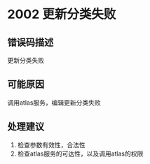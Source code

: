 # 2002 更新分类失败<a name="dgc_01_336"></a>

## 错误码描述<a name="zh-cn_topic_0000001160918995_section203531158112619"></a>

更新分类失败

## 可能原因<a name="zh-cn_topic_0000001160918995_section457796279"></a>

调用atlas服务，编辑更新分类失败

## 处理建议<a name="zh-cn_topic_0000001160918995_section18946824172719"></a>

1.  检查参数有效性，合法性
2.  检查atlas服务的可达性，以及调用atlas的权限

